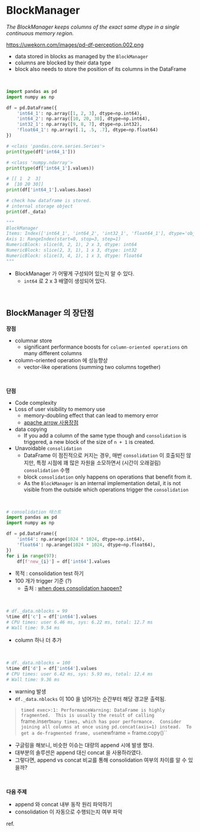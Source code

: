 # BlockManager

*The BlockManager keeps columns of the exact same dtype in a single continuous memory region.*

https://uwekorn.com/images/pd-df-perception.002.png

- data stored in blocks as managed by the `BlockManager`
- columns are blocked by their data type
- block also needs to store the position of its columns in the DataFrame

<br/>

```python
import pandas as pd
import numpy as np

df = pd.DataFrame({
    'int64_1': np.array([1, 2, 3], dtype=np.int64),
    'int64_2': np.array([10, 20, 30], dtype=np.int64),
    'int32_1': np.array([9, 8, 7], dtype=np.int32),
    'float64_1': np.array([.1, .5, .7], dtype=np.float64)
})

# <class 'pandas.core.series.Series'>
print(type(df['int64_1']))

# <class 'numpy.ndarray'>
print(type(df['int64_1'].values))

# [[ 1  2  3]
#  [10 20 30]]
print(df['int64_1'].values.base)

# check how dataframe is stored. 
# internal storage object
print(df._data)

"""
BlockManager
Items: Index(['int64_1', 'int64_2', 'int32_1', 'float64_1'], dtype='object')
Axis 1: RangeIndex(start=0, stop=3, step=1)
NumericBlock: slice(0, 2, 1), 2 x 3, dtype: int64
NumericBlock: slice(2, 3, 1), 1 x 3, dtype: int32
NumericBlock: slice(3, 4, 1), 1 x 3, dtype: float64
"""

```

- BlockManager 가 어떻게 구성되어 있는지 알 수 있다.
    - `int64` 로 2 x 3 배열이 생성되어 있다.

 
<br/>



## **BlockManager 의 장단점**

**장점** 

- columnar store
    - significant performance boosts for `column-oriented operations` on many different columns
- column-oriented operation 에 성능향상
    - vector-like operations (summing two columns together)

  
<br/>
  
**단점** 

- Code complexity
- Loss of user visibility to memory use
    - memory-doubling effect that can lead to memory error
    - [apache arrow 사용장점](https://wesmckinney.com/blog/apache-arrow-pandas-internals/)
- data copying
    - If you add a column of the same type though and `consolidation` is triggered, a new block of the size of `n + 1` is created.
- Unavoidable `consolidation`
    - DataFrame 이 점진적으로 커지는 경우, 매번 `consolidation` 이 호출되진 않지만, 특정 시점에 꽤 많은 자원을 소모하면서 (시간이 오래걸림) `consolidation` 수행
    - block `consolidation` only happens on operations that benefit from it.
    - As the `BlockManager` is an internal implementation detail, it is not visible from the outside which operations trigger the `consolidation`

    
<br/>
    
```python
# consolidation 테스트 
import pandas as pd
import numpy as np

df = pd.DataFrame({
    'int64': np.arange(1024 * 1024, dtype=np.int64),
    'float64': np.arange(1024 * 1024, dtype=np.float64),
})
for i in range(97):
    df[f'new_{i}'] = df['int64'].values
```

- 목적 : consolidation test 하기
- 100 개가 trigger 기준 (?)
    - 출처 : [when does consolidation happen?](https://uwekorn.com/2020/05/24/the-one-pandas-internal.html)

<br/>    

```python
# df._data.nblocks = 99
%time df['c'] = df['int64'].values
# CPU times: user 6.46 ms, sys: 6.22 ms, total: 12.7 ms
# Wall time: 9.54 ms
```

- column 하나 더 추가

<br/>

```python
# df._data.nblocks = 100 
%time df['d'] = df['int64'].values
# CPU times: user 6.42 ms, sys: 5.93 ms, total: 12.4 ms
# Wall time: 9.36 ms
```

- warning 발생
- `df._data.nblocks` 이 100 을 넘어가는 순간부터 해당 경고문 출력됨.

> `timed exec>:1: PerformanceWarning: DataFrame is highly fragmented.  This is usually the result of calling `frame.insert` many times, which has poor performance.  Consider joining all columns at once using pd.concat(axis=1) instead.  To get a de-fragmented frame, use `newframe = frame.copy()``
> 
- 구글링을 해보니, 비슷한 이슈는 대량의 append 시에 발생 했다.
- 대부분의 솔루션은 append 대신 concat 을 사용하라였다.
- 그렇다면, append vs concat 비교를 통해 consolidation 여부의 차이를 알 수 있을까?

<br/>

**다음 주제**

- append 와 concat 내부 동작 원리 파악하기
- consolidation 이 자동으로 수행되는지 여부 파악

ref.
